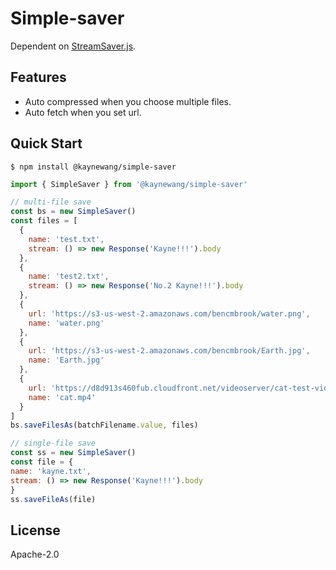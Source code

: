 # Simple-saver

Dependent on [StreamSaver.js](https://github.com/jimmywarting/StreamSaver.js).

## Features

  - Auto compressed when you choose multiple files.
  - Auto fetch when you set url.

## Quick Start

```shell
$ npm install @kaynewang/simple-saver
```

```js
import { SimpleSaver } from '@kaynewang/simple-saver'

// multi-file save
const bs = new SimpleSaver()
const files = [
  {
    name: 'test.txt',
    stream: () => new Response('Kayne!!!').body
  },
  {
    name: 'test2.txt',
    stream: () => new Response('No.2 Kayne!!!').body
  },
  {
    url: 'https://s3-us-west-2.amazonaws.com/bencmbrook/water.png',
    name: 'water.png'
  },
  {
    url: 'https://s3-us-west-2.amazonaws.com/bencmbrook/Earth.jpg',
    name: 'Earth.jpg'
  },
  {
    url: 'https://d8d913s460fub.cloudfront.net/videoserver/cat-test-video-320x240.mp4',
    name: 'cat.mp4'
  }
]
bs.saveFilesAs(batchFilename.value, files)

// single-file save
const ss = new SimpleSaver()
const file = {
name: 'kayne.txt',
stream: () => new Response('Kayne!!!').body
}
ss.saveFileAs(file)
```

## License

Apache-2.0
